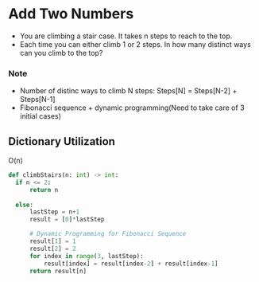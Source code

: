 # Add Two Numbers
- You are climbing a stair case. It takes n steps to reach to the top.
- Each time you can either climb 1 or 2 steps. In how many distinct ways can you climb to the top?

### Note
* Number of distinc ways to climb N steps: Steps[N] = Steps[N-2] + Steps[N-1]
* Fibonacci sequence + dynamic programming(Need to take care of 3 initial cases)

## Dictionary Utilization
O(n)
```python
def climbStairs(n: int) -> int:
  if n <= 2:
      return n
  
  else:
      lastStep = n+1
      result = [0]*lastStep

      # Dynamic Programming for Fibonacci Sequence
      result[1] = 1
      result[2] = 2
      for index in range(3, lastStep):
          result[index] = result[index-2] + result[index-1]
      return result[n]
```